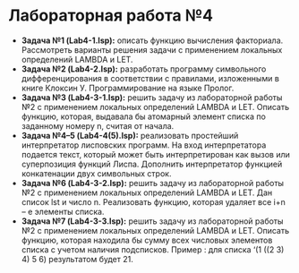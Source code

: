 # Лабораторная работа №4

- **Задача №1 (Lab4-1.lsp):** описать функцию вычисления факториала. Рассмотреть варианты решения задачи с применением локальных определений LAMBDA и LET.
- **Задача №2 (Lab4-2.lsp):** разработать программу символьного дифференцирования в соответствии с правилами, изложенными в книге Клоксин У. Программирование на языке Пролог. 
- **Задача №3 (Lab4-3-1.lsp):** решить задачу из лабораторной работы №2 с применением локальных определений LAMBDA и LET. Описать функцию, которая, выдавала бы атомарный элемент списка по заданному номеру n, считая от начала.
- **Задача №4–5 (Lab4-4(5).lsp):** реализовать простейший интерпретатор лисповских программ. На вход интерпретатора подается текст, который может быть интерпретирован как вызов или суперпозиция функций Лиспа. Дополнить интерпретатор функцией конкатенации двух символьных строк.
- **Задача №6 (Lab4-3-2.lsp):** решить задачу из лабораторной работы №2 с применением локальных определений LAMBDA и LET. Дан список lst и число n. Реализовать функцию, которая удаляет все i+n – е элементы списка.
- **Задача №7 (Lab4-3-3.lsp):** решить задачу из лабораторной работы №2 с применением локальных определений LAMBDA и LET. Описать функцию, которая находила бы сумму всех числовых элементов списка с учетом наличия подсписков. Пример : для списка ‘(1 ((2 3) 4) 5 6) результатом будет 21.

